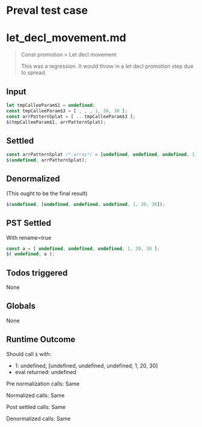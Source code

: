 # Preval test case

# let_decl_movement.md

> Const promotion > Let decl movement
>
> This was a regression. It would throw in a let decl promotion step due to spread.

## Input

`````js filename=intro
let tmpCalleeParam$1 = undefined;
const tmpCalleeParam$3 = [ , , , 1, 20, 30 ];
const arrPatternSplat = [ ...tmpCalleeParam$3 ];
$(tmpCalleeParam$1, arrPatternSplat);
`````


## Settled


`````js filename=intro
const arrPatternSplat /*:array*/ = [undefined, undefined, undefined, 1, 20, 30];
$(undefined, arrPatternSplat);
`````


## Denormalized
(This ought to be the final result)

`````js filename=intro
$(undefined, [undefined, undefined, undefined, 1, 20, 30]);
`````


## PST Settled
With rename=true

`````js filename=intro
const a = [ undefined, undefined, undefined, 1, 20, 30 ];
$( undefined, a );
`````


## Todos triggered


None


## Globals


None


## Runtime Outcome


Should call `$` with:
 - 1: undefined, [undefined, undefined, undefined, 1, 20, 30]
 - eval returned: undefined

Pre normalization calls: Same

Normalized calls: Same

Post settled calls: Same

Denormalized calls: Same
